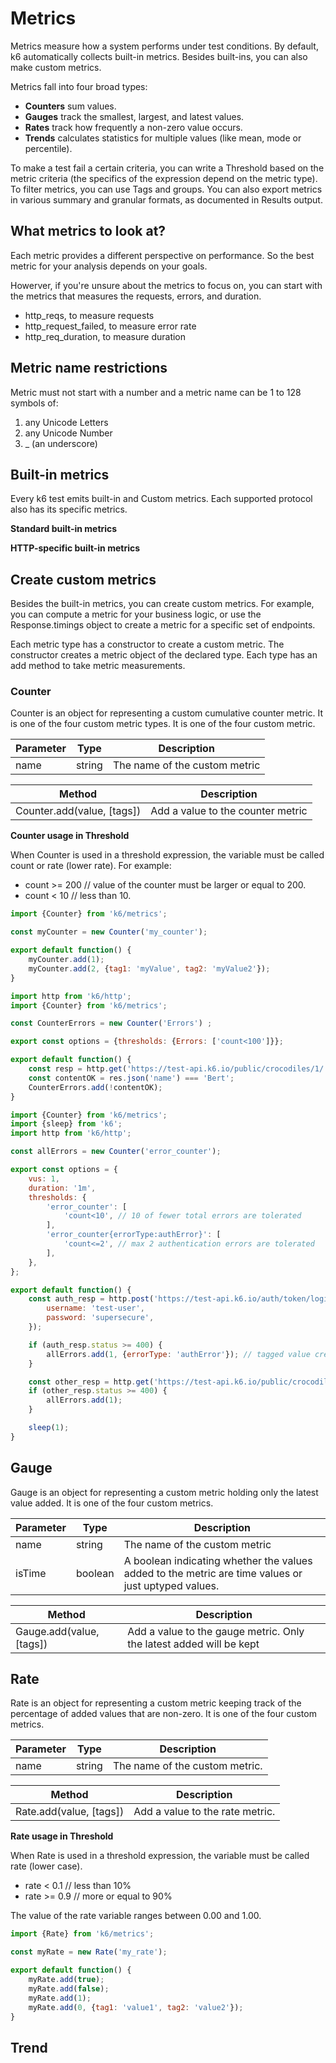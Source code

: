 # Metrics

Metrics measure how a system performs under test conditions. By default, k6 automatically collects built-in metrics. Besides built-ins, you can also make custom metrics.

Metrics fall into four broad types:

- **Counters** sum values.
- **Gauges** track the smallest, largest, and latest values.
- **Rates** track how frequently a non-zero value occurs.
- **Trends** calculates statistics for multiple values (like mean, mode or percentile).

To make a test fail a certain criteria, you can write a Threshold based on the metric criteria (the specifics of the expression depend on the metric type). To filter metrics, you can use Tags and groups. You can also export metrics in various summary and granular formats, as documented in Results output.

## What metrics to look at?

Each metric provides a different perspective on performance. So the best metric for your analysis depends on your goals. 

Howerver, if you're unsure about the metrics to focus on, you can start with the metrics that measures the requests, errors, and duration.

- http_reqs, to measure requests
- http_request_failed, to measure error rate
- http_req_duration, to measure duration

## Metric name restrictions

Metric must not start with a number and a metric name can be 1 to 128 symbols of:

1. any Unicode Letters
2. any Unicode Number
3. _ (an underscore)

## Built-in metrics

Every k6 test emits built-in and Custom metrics. Each supported protocol also has its specific metrics.

**Standard built-in metrics**

**HTTP-specific built-in metrics**

## Create custom metrics

Besides the built-in metrics, you can create custom metrics. For example, you can compute a metric for your business logic, or use the Response.timings object to create a metric for a specific set of endpoints.

Each metric type has a constructor to create a custom metric. The constructor creates a metric object of the declared type. Each type has an add method to take metric measurements.

### Counter

Counter is an object for representing a custom cumulative counter metric. It is one of the four custom metric types. It is one of the four custom metric.

|Parameter|Type|Description|
|-|-|-|
|name|string|The name of the custom metric|

|Method|Description|
|-|-|
|Counter.add(value, [tags])|Add a value to the counter metric|

**Counter usage in Threshold**

When Counter is used in a threshold expression, the variable must be called count or rate (lower rate). For example:

- count >= 200 // value of the counter must be larger or equal to 200.
- count < 10 // less than 10.

```js
import {Counter} from 'k6/metrics';

const myCounter = new Counter('my_counter');

export default function() {
    myCounter.add(1);
    myCounter.add(2, {tag1: 'myValue', tag2: 'myValue2'});
}
```

```js
import http from 'k6/http';
import {Counter} from 'k6/metrics'; 

const CounterErrors = new Counter('Errors') ;

export const options = {thresholds: {Errors: ['count<100']}};

export default function() {
    const resp = http.get('https://test-api.k6.io/public/crocodiles/1/');
    const contentOK = res.json('name') === 'Bert';
    CounterErrors.add(!contentOK);
}
```

```js
import {Counter} from 'k6/metrics';
import {sleep} from 'k6';
import http from 'k6/http';

const allErrors = new Counter('error_counter');

export const options = {
    vus: 1,
    duration: '1m',
    thresholds: {
        'error_counter': [
            'count<10', // 10 of fewer total errors are tolerated
        ],
        'error_counter{errorType:authError}': [
            'count<=2', // max 2 authentication errors are tolerated
        ],
    },
};

export default function() {
    const auth_resp = http.post('https://test-api.k6.io/auth/token/login/', {
        username: 'test-user',
        password: 'supersecure',
    });

    if (auth_resp.status >= 400) {
        allErrors.add(1, {errorType: 'authError'}); // tagged value creates submetric 
    }

    const other_resp = http.get('https://test-api.k6.io/public/crocodiles/1/');
    if (other_resp.status >= 400) {
        allErrors.add(1);
    }

    sleep(1);
}
```

## Gauge

Gauge is an object for representing a custom metric holding only the latest value added. It is one of the four custom metrics.

|Parameter|Type|Description|
|-|-|-|
|name|string|The name of the custom metric|
|isTime|boolean|A boolean indicating whether the values added to the metric are time values or just uptyped values.|

|Method|Description|
|-|-|
|Gauge.add(value, [tags])|Add a value to the gauge metric. Only the latest added will be kept|

## Rate

Rate is an object for representing a custom metric keeping track of the percentage of added values that are non-zero. It is one of the four custom metrics.

|Parameter|Type|Description|
|-|-|-|
|name|string|The name of the custom metric.|

|Method|Description|
|-|-|
|Rate.add(value, [tags])|Add a value to the rate metric.|

**Rate usage in Threshold**

When Rate is used in a threshold expression, the variable must be called rate (lower case).

- rate < 0.1 // less than 10%
- rate >= 0.9 // more or equal to 90%

The value of the rate variable ranges between 0.00 and 1.00.

```js
import {Rate} from 'k6/metrics';

const myRate = new Rate('my_rate');

export default function() {
    myRate.add(true);
    myRate.add(false);
    myRate.add(1);
    myRate.add(0, {tag1: 'value1', tag2: 'value2'});
}
```

## Trend
